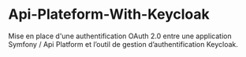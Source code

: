# Api-Plateform-With-Keycloak
Mise en place d'une authentification OAuth 2.0 entre une application Symfony / Api Platform et l’outil de gestion d’authentification Keycloak.
